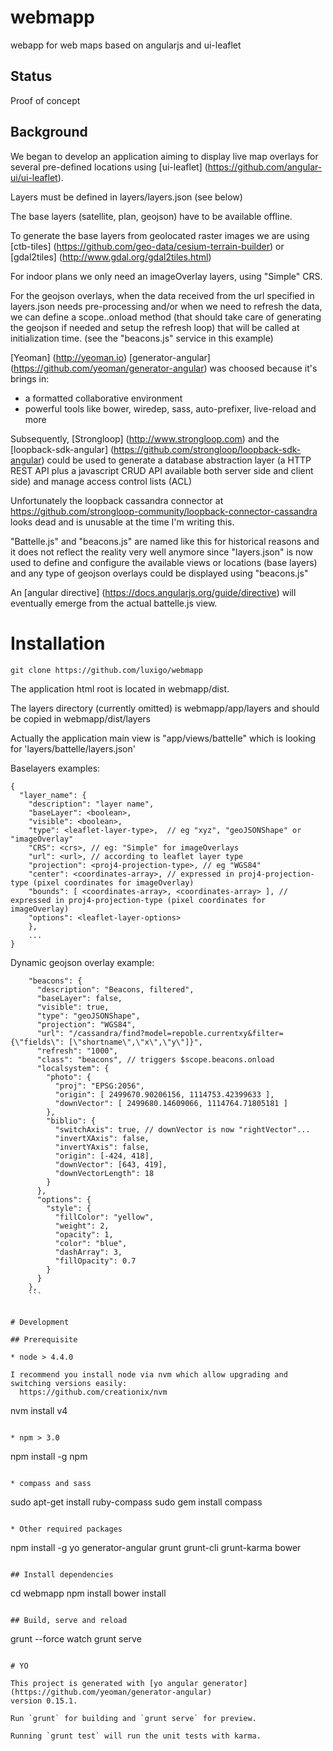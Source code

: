 # webmapp
webapp for web maps based on angularjs and ui-leaflet

## Status
Proof of concept

## Background
We began to develop an application aiming to display live map overlays for several pre-defined locations using [ui-leaflet] (https://github.com/angular-ui/ui-leaflet).

Layers must be defined in layers/layers.json (see below)

The base layers (satellite, plan, geojson) have to be available offline.

To generate the base layers from geolocated raster images we are using [ctb-tiles] (https://github.com/geo-data/cesium-terrain-builder) or [gdal2tiles] (http://www.gdal.org/gdal2tiles.html)

For indoor plans we only need an imageOverlay layers, using "Simple" CRS.

For the geojson overlays, when the data received from the url specified in layers.json needs pre-processing and/or when we need to refresh the data, we can define a scope.<className>.onload method (that should take care of generating the geojson if needed and setup the refresh loop) that will be called at initialization time. (see the "beacons.js" service in this example)

[Yeoman] (http://yeoman.io) [generator-angular] (https://github.com/yeoman/generator-angular) was choosed because it's brings in:
- a formatted collaborative environment
- powerful tools like bower, wiredep, sass, auto-prefixer, live-reload and more

Subsequently, [Strongloop] (http://www.strongloop.com) and the [loopback-sdk-angular] (https://github.com/strongloop/loopback-sdk-angular) could be used to generate a database abstraction layer (a HTTP REST API plus a javascript CRUD API available both server side and client side) and manage access control lists (ACL) 

Unfortunately the loopback cassandra connector at https://github.com/strongloop-community/loopback-connector-cassandra looks dead and is unusable at the time I'm writing this.

"Battelle.js" and "beacons.js" are named like this for historical reasons and it does not reflect the reality very well anymore since "layers.json" is now used to define and configure the available views or locations (base layers) and any type of geojson overlays could be displayed using "beacons.js"

An [angular directive] (https://docs.angularjs.org/guide/directive) will eventually emerge from the actual battelle.js view.


# Installation
```
git clone https://github.com/luxigo/webmapp
```

The application html root is located in webmapp/dist.

The layers directory (currently omitted) is webmapp/app/layers and should be copied in webmapp/dist/layers

Actually the application main view is "app/views/battelle" which is looking for 'layers/battelle/layers.json'

Baselayers examples:
```
{ 
  "layer_name": {
    "description": "layer name",
    "baseLayer": <boolean>,
    "visible": <boolean>,
    "type": <leaflet-layer-type>,  // eg "xyz", "geoJSONShape" or "imageOverlay"
    "CRS": <crs>, // eg: "Simple" for imageOverlays
    "url": <url>, // according to leaflet layer type
    "projection": <proj4-projection-type>, // eg "WGS84"
    "center": <coordinates-array>, // expressed in proj4-projection-type (pixel coordinates for imageOverlay)
    "bounds": [ <coordinates-array>, <coordinates-array> ], // expressed in proj4-projection-type (pixel coordinates for imageOverlay)
    "options": <leaflet-layer-options>
    },
    ...
}
```
Dynamic geojson overlay example:

```
    "beacons": {
      "description": "Beacons, filtered",
      "baseLayer": false,
      "visible": true,
      "type": "geoJSONShape",
      "projection": "WGS84",
      "url": "/cassandra/find?model=repoble.currentxy&filter={\"fields\": [\"shortname\",\"x\",\"y\"]}",
      "refresh": "1000",
      "class": "beacons", // triggers $scope.beacons.onload
      "localsystem": {
        "photo": {
          "proj": "EPSG:2056",
          "origin": [ 2499670.90206156, 1114753.42399633 ],
          "downVector": [ 2499680.14609066, 1114764.71805181 ]
        },
        "biblio": {
          "switchAxis": true, // downVector is now "rightVector"...
          "invertXAxis": false,
          "invertYAxis": false,
          "origin": [-424, 418],
          "downVector": [643, 419],
          "downVectorLength": 18
        }
      },
      "options": {
        "style": {
          "fillColor": "yellow",
          "weight": 2,
          "opacity": 1,
          "color": "blue",
          "dashArray": 3,
          "fillOpacity": 0.7
        }
      }
    },
    ```
  
  
# Development

## Prerequisite

* node > 4.4.0

I recommend you install node via nvm which allow upgrading and switching versions easily:
  https://github.com/creationix/nvm
```
nvm install v4
```

* npm > 3.0
```
npm install -g npm
```

* compass and sass
``` 
sudo apt-get install ruby-compass 
sudo gem install compass
```

* Other required packages
```
npm install -g yo generator-angular grunt grunt-cli grunt-karma bower
```

## Install dependencies
```
cd webmapp
npm install
bower install
```

## Build, serve and reload
```
grunt --force watch
grunt serve
```

# YO

This project is generated with [yo angular generator](https://github.com/yeoman/generator-angular)
version 0.15.1.

Run `grunt` for building and `grunt serve` for preview.

Running `grunt test` will run the unit tests with karma.
